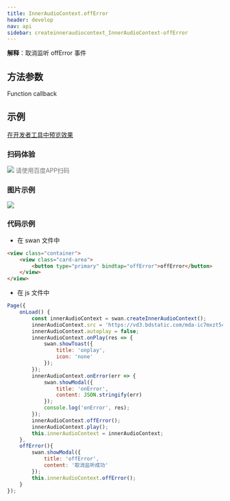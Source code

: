 ```yaml
---
title: InnerAudioContext.offError
header: develop
nav: api
sidebar: createinneraudiocontext_InnerAudioContext-offError
---
```




**解释**：取消监听 offError 事件

 
## 方法参数

Function callback

## 示例

<a href="swanide://fragment/e6758e5581755dff7088ca636b7770681574734618602" title="在开发者工具中预览效果" target="_self">在开发者工具中预览效果</a>

### 扫码体验

<div class='scan-code-container'>
    <img src="https://b.bdstatic.com/miniapp/assets/images/doc_demo/fragment_InnerAudioContextOffError.png" class="demo-qrcode-image" />
    <font color=#777 12px>请使用百度APP扫码</font>
</div>

### 图片示例 


<div class="m-doc-custom-examples">
    <div class="m-doc-custom-examples-correct">
        <img src="https://b.bdstatic.com/miniapp/image/InnerAudioContextOffError.gif">
    </div>
    <div class="m-doc-custom-examples-correct">
        <img src=" ">
    </div>
    <div class="m-doc-custom-examples-correct">
        <img src=" ">
    </div>     
</div>

### 代码示例 



* 在 swan 文件中

```html
<view class="container">
    <view class="card-area">
        <button type="primary" bindtap="offError">offError</button>
    </view>
</view>
```

* 在 js 文件中

```javascript
Page({
    onLoad() {
        const innerAudioContext = swan.createInnerAudioContext();
        innerAudioContext.src = 'https://vd3.bdstatic.com/mda-ic7mxzt5cvz6f4y5/mda-ic7mxzt5cvz6f4y5.mp3';
        innerAudioContext.autoplay = false;
        innerAudioContext.onPlay(res => {
            swan.showToast({
                title: 'onplay',
                icon: 'none'
            });
        });
        innerAudioContext.onError(err => {
            swan.showModal({
                title: 'onError',
                content: JSON.stringify(err)
            });
            console.log('onError', res);
        });
        innerAudioContext.offError();
        innerAudioContext.play();
        this.innerAudioContext = innerAudioContext;
    },
    offError(){
        swan.showModal({
            title: 'offError',
            content: '取消监听成功'
        });
        this.innerAudioContext.offError();
    }
});
```